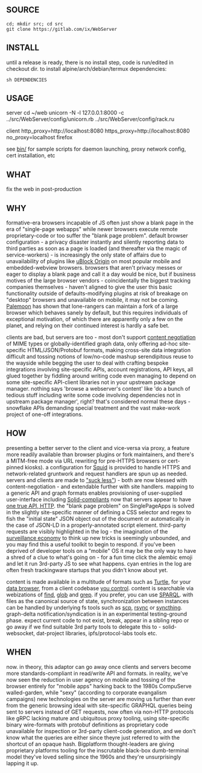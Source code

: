 ## SOURCE
    cd; mkdir src; cd src
    git clone https://gitlab.com/ix/WebServer

## INSTALL

until a release is ready, there is no install step, code is run/edited in checkout dir. to install alpine/arch/debian/termux dependencies:

    sh DEPENDENCIES

## USAGE

server
    cd ~/web
    unicorn -N -l 127.0.0.1:8000 -c ../src/WebServer/config/unicorn.rb ../src/WebServer/config/rack.ru

client
    http_proxy=http://localhost:8080 https_proxy=http://localhost:8080 no_proxy=localhost firefox

see [bin/](bin/) for sample scripts for daemon launching, proxy network config, cert installation, etc

## WHAT

fix the web in post-production

## WHY

formative-era browsers incapable of JS often just show a blank page in the era of "single-page webapps" while newer browsers execute remote proprietary-code or too suffer the "blank page problem". default browser configuration - a privacy disaster instantly and silently reporting data to third parties as soon as a page is loaded (and thereafter via the magic of service-workers) - is increasingly the only state of affairs due to unavailability of plugins like [uBlock Origin](https://github.com/gorhill/uBlock) on most popular mobile and embedded-webview browsers. browsers that aren't privacy messes or eager to display a blank page and call it a day would be nice, but if business motives of the large browser vendors - coincidentally the biggest tracking companies themselves - haven't aligned to give the user this basic functionality outside of defaults-modifying plugins at risk of breakage on "desktop" browsers and unavailable on mobile, it may not be coming. [Palemoon](https://forum.palemoon.org/) has shown that lone-rangers can maintain a fork of a large browser which behaves sanely by default, but this requires individuals of exceptional motivation, of which there are apparently only a few on the planet, and relying on their continued interest is hardly a safe bet.

clients are bad, but servers are too - most don't support [content negotiation](https://www.w3.org/DesignIssues/Conneg) of MIME types or globally-identified graph data, only offering ad-hoc site-specific HTML/JSON/Protobuf formats, making cross-site data integration difficult and tossing notions of low/no-code mashup serendipitous reuse to the wayside while begging the user to deal with crafting bespoke integrations involving site-specific APIs, account registrations, API keys, all glued together by fiddling around writing code even managing to depend on some site-specific API-client libraries not in your upstream package manager. nothing says 'browse a webserver's content' like 'do a bunch of tedious stuff including write some code involving dependencies not in upstream package manager', right? that's considered normal these days  - snowflake APIs demanding special treatment and the vast make-work project of one-off integrations.

## HOW

presenting a better server to the client and vice-versa via proxy, a feature more readily available than browser plugins or fork maintainers, and there's a MITM-free mode via URL rewriting for pre-HTTPS browsers or cert-pinned kiosks). a configuration for [Squid](http://www.squid-cache.org/) is provided to handle HTTPS and network-related gruntwork and request handlers are spun up as needed. servers and clients are made to ["suck less"](http://suckless.org/philosophy/)) - both are now blessed with content-negotiation - and extendable further with site handlers. mapping to a generic API and graph formats enables provisioning of user-supplied user-interface including [Solid-compliants](https://gitter.im/solid/specification) now that servers appear to have [one true API, HTTP](https://ruben.verborgh.org/blog/2013/11/29/the-lie-of-the-api/). the "blank page problem" on SinglePageApps is solved in the slightly site-specific manner of defining a CSS selector and regex to fish the "initial state" JSON object out of the document or automatically in the case of JSON-LD in a properly-annotated script element. third-party requests are visibly highlighted in the log - the imagination of the [surveillance economy](https://news.harvard.edu/gazette/story/2019/03/harvard-professor-says-surveillance-capitalism-is-undermining-democracy/) to think up new tricks is seemingly unbounded, and you may find this a useful toolkit to begin to respond. if you've been deprived of developer tools on a "mobile" OS it may be the only way to have a shred of a clue to what's going on - for a fun time click the alembic emoji and let it run 3rd-party JS to see what happens. cyan entries in the log are often fresh trackingware startups that you didn't know about yet.

content is made available in a multitude of formats such as [Turtle](https://en.wikipedia.org/wiki/Turtle_(syntax)), for your [data browser](https://github.com/solid/data-kitchen), from a client codebase [you control](https://www.gnu.org/philosophy/keep-control-of-your-computing.en.html#content). content is searchable via webizations of [find](https://www.gnu.org/software/findutils/manual/html_mono/find.html), [glob](https://en.wikipedia.org/wiki/Glob_(programming)) and [grep](https://www.gnu.org/software/grep/manual/grep.html). if you prefer, you can use [SPARQL](https://github.com/ruby-rdf/sparql). with files as the canonical source of state, synchronization between instances can be handled by underlying fs tools such as [scp](https://github.com/openssh/openssh-portable/blob/master/scp.c), [rsync](https://wiki.archlinux.org/index.php/Rsync) or [syncthing](https://syncthing.net/). graph-delta notification/syndication is in an experimental testing-ground phase. expect current code to not exist, break, appear in a sibling repo or go away if we find suitable 3rd party tools to delegate this to - solid-websocket, dat-project libraries, ipfs/protocol-labs tools etc. 

## WHEN

now. in theory, this adaptor can go away once clients and servers become more standards-compliant in read/write API and formats. in reality, we've now seen the reduction in user agency on mobile and tossing of the browser entirely for "mobile apps" harking back to the 1980s CompuServe walled-garden, while "sexy" (according to corporate evangalism campaigns) new technologies on the server are moving us further than ever from the generic browsing ideal with site-specific GRAPHQL queries being sent to servers instead of GET requests, now often via non-HTTP protocols like gRPC lacking mature and ubiquitous proxy tooling, using site-specific binary wire-formats with protobuf definitions as proprietary code unavailable for inspection or 3rd-party client-code generation, and we don't know what the queries are either since theyre just referred to with the shortcut of an opaque hash. Bigplatform thought-leaders are giving proprietary platforms tooling for the inscrutable black-box dumb-terminal model they've loved selling since the 1960s and they're unsurprisingly lapping it up.
